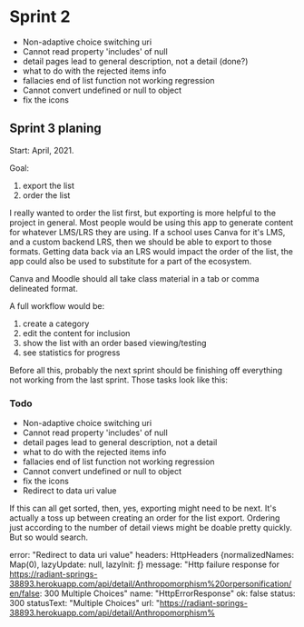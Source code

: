 # Sprint 2

- Non-adaptive choice switching uri
- Cannot read property 'includes' of null
- detail pages lead to general description, not a detail (done?)
- what to do with the rejected items info
- fallacies end of list function not working regression
- Cannot convert undefined or null to object
- fix the icons

## Sprint 3 planing

Start: April, 2021.

Goal:

1. export the list
2. order the list

I really wanted to order the list first, but exporting is more helpful to the project in general. Most people would be using this app to generate content for whatever LMS/LRS they are using. If a school uses Canva for it's LMS, and a custom backend LRS, then we should be able to export to those formats. Getting data back via an LRS would impact the order of the list, the app could also be used to substitute for a part of the ecosystem.

Canva and Moodle should all take class material in a tab or comma delineated format.

A full workflow would be:

1. create a category
2. edit the content for inclusion
3. show the list with an order based viewing/testing
4. see statistics for progress

Before all this, probably the next sprint should be finishing off everything not working from the last sprint. Those tasks look like this:

### Todo

- Non-adaptive choice switching uri
- Cannot read property 'includes' of null
- detail pages lead to general description, not a detail
- what to do with the rejected items info
- fallacies end of list function not working regression
- Cannot convert undefined or null to object
- fix the icons
- Redirect to data uri value

If this can all get sorted, then, yes, exporting might need to be next. It's actually a toss up between creating an order for the list export. Ordering just according to the number of detail views might be doable pretty quickly. But so would search.

error: "Redirect to data uri value"
headers: HttpHeaders {normalizedNames: Map(0), lazyUpdate: null, lazyInit: ƒ}
message: "Http failure response for https://radiant-springs-38893.herokuapp.com/api/detail/Anthropomorphism%20orpersonification/en/false: 300 Multiple Choices"
name: "HttpErrorResponse"
ok: false
status: 300
statusText: "Multiple Choices"
url: "https://radiant-springs-38893.herokuapp.com/api/detail/Anthropomorphism%
